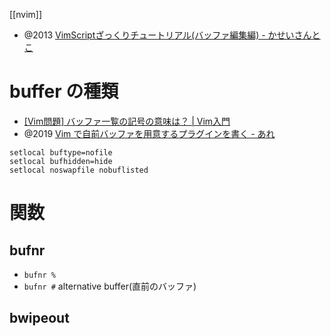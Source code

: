 [[nvim]]

- @2013 [VimScriptざっくりチュートリアル(バッファ編集編) - かせいさんとこ](https://kasei-san.hatenadiary.org/entry/20130714/p1)

# buffer の種類
- [[Vim問題] バッファ一覧の記号の意味は？ | Vim入門](https://vim.blue/buffers-list/)
- @2019 [Vim で自前バッファを用意するプラグインを書く - あれ](https://tennashi.hatenablog.com/entry/2019/12/23/095237)

```vim
setlocal buftype=nofile
setlocal bufhidden=hide
setlocal noswapfile nobuflisted
```

# 関数
## bufnr
- `bufnr %`
- `bufnr #` alternative buffer(直前のバッファ)

## bwipeout
